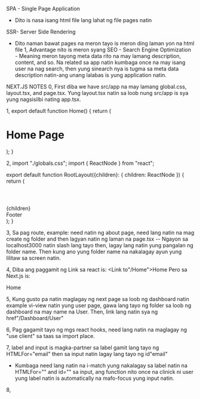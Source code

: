 SPA - Single Page Application
- Dito is nasa isang html file lang lahat ng file pages natin 

SSR- Server Side Rendering
- Dito naman bawat pages na meron tayo is meron ding laman yon na html file
1, Advantage nito is meron syang SEO - Search Engine Optimization - Meaning meron tayong meta data rito na may lamang description, content, and so. Na related sa app natin kumbaga once na may isang user na nag search, then yung sinearch nya is tugma sa meta data description natin-ang unang lalabas is yung application natin. 

NEXT.JS NOTES
0, First diba we have src/app na may lamang global.css, layout.tsx, and page.tsx.
Yung layout.tsx natin sa loob nung src/app is sya yung nagsisilbi nating app.tsx.

1, export default function Home() {
  return (
    <div>
      <h1>Home Page</h1>
    </div>
  );
}

2, import "./globals.css";
import { ReactNode } from "react";

export default function RootLayout({children}:
  { children: ReactNode }) {
  return (
    <html lang="en">
      <body>
        <header>
          <nav>
            <a href=""></a>
          </nav>
        </header>
        <main>
          {children}
        </main>
        <footer>
          Footer
        </footer>
      </body>
    </html>
  );
}

3, Sa pag route, example: need natin ng about page, need lang natin na mag create ng folder and then lagyan natin ng laman na page.tsx -- Ngayon sa localhost3000 natin slash lang tayo then, lagay lang natin yung pangalan ng folder name. Then kung ano yung folder name na nakalagay ayun yung lilitaw sa screen natin.

4, Diba ang paggamit ng Link sa react is: <Link to"/Home">Home</Link>
Pero sa Next.js is:
<Link href"/Home">Home</Link>

5, Kung gusto pa natin maglagay ng next page sa loob ng dashboard natin example vi-view natin yung user page, gawa lang tayo ng folder sa loob ng dashboard na may name na User. Then, link lang natin sya ng href"/Dashboard/User"

6, Pag gagamit tayo ng mgs react hooks, need lang natin na maglagay ng "use client" sa taas sa import place.

7, label and input is magka-partner sa label gamit lang tayo ng HTMLFor="email" then sa input natin lagay lang tayo ng id"email"
- Kumbaga need lang natin na i-match yung nakalagay sa label natin na HTMLFor="" and id="" sa input, ang function nito once na clinick ni user yung label natin is automatically na mafo-focus yung input natin.

8, 